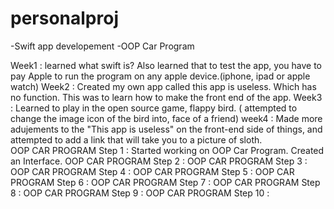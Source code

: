 # personalproj
-Swift app developement 
-OOP Car Program 

Week1 : learned what swift is? Also learned that to test the app, you have to pay Apple to run the program on any apple device.(iphone, ipad or apple watch)
Week2 : Created my own app called this app is useless. Which has no function. This was to learn how to make the front end of the app. 
Week3 : Learned to play in the open source game, flappy bird. ( attempted to change the image icon of the bird into, face of a friend)
week4 : Made more adujements to the "This app is useless" on the front-end side of things, and attempted to add a link that will take you to a picture of sloth.  
OOP CAR PROGRAM Step 1 : Started working on OOP Car Program. Created an Interface. 
OOP CAR PROGRAM Step 2 :
OOP CAR PROGRAM Step 3 :
OOP CAR PROGRAM Step 4 :
OOP CAR PROGRAM Step 5 :
OOP CAR PROGRAM Step 6 :
OOP CAR PROGRAM Step 7 :
OOP CAR PROGRAM Step 8 :
OOP CAR PROGRAM Step 9 :
OOP CAR PROGRAM Step 10 :

